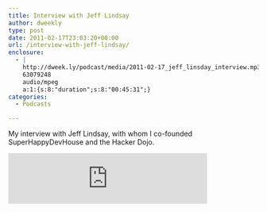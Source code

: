 ```yaml
---
title: Interview with Jeff Lindsay
author: dweekly
type: post
date: 2011-02-17T23:03:20+00:00
url: /interview-with-jeff-lindsay/
enclosure:
  - |
    http://dweek.ly/podcast/media/2011-02-17_jeff_linsday_interview.mp3
    63079248
    audio/mpeg
    a:1:{s:8:"duration";s:8:"00:45:31";}
categories:
  - Podcasts

---
```

My interview with Jeff Lindsay, with whom I co-founded SuperHappyDevHouse and the Hacker Dojo.

<iframe src="https://anchor.fm/dweekly/embed/episodes/Jeff-Lindsay-ei6vvq" height="102px" width="400px" frameborder="0" scrolling="no"></iframe>
